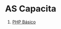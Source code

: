# AS Capacita

1. [PHP Básico](https://github.com/agenciasys/as-capacita/blob/master/PHP-basico/README.md#php-b%C3%A1sico)
